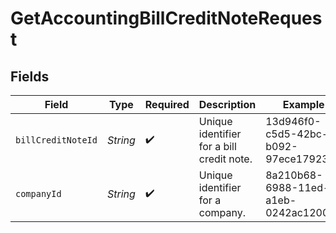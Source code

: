 # GetAccountingBillCreditNoteRequest


## Fields

| Field                                     | Type                                      | Required                                  | Description                               | Example                                   |
| ----------------------------------------- | ----------------------------------------- | ----------------------------------------- | ----------------------------------------- | ----------------------------------------- |
| `billCreditNoteId`                        | *String*                                  | :heavy_check_mark:                        | Unique identifier for a bill credit note. | 13d946f0-c5d5-42bc-b092-97ece17923ab      |
| `companyId`                               | *String*                                  | :heavy_check_mark:                        | Unique identifier for a company.          | 8a210b68-6988-11ed-a1eb-0242ac120002      |